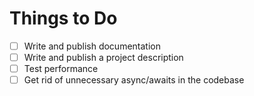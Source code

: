 # Things to Do
+ [ ] Write and publish documentation
+ [ ] Write and publish a project description
+ [ ] Test performance
+ [ ] Get rid of unnecessary async/awaits in the codebase
